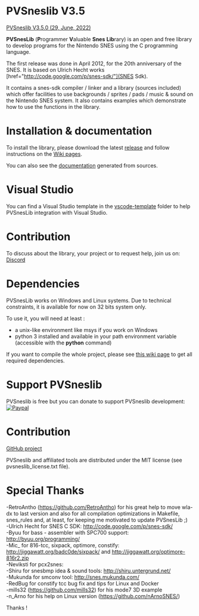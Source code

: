 # PVSneslib V3.5 #

[PVSneslib V3.5.0 (29, June, 2022) ](http://www.portabledev.com/jeux/supernes/pvsneslib/)

**PVSnesLib** (**P**rogrammer **V**aluable **Snes** **Lib**rary) is an open and free library to develop programs for the Nintendo SNES using the C programming language.

The first release was done in April 2012, for the 20th anniversary of the SNES. It is based on Ulrich Hecht works [href="http://code.google.com/p/snes-sdk/"](SNES Sdk).

It contains a snes-sdk compiler / linker and a library (sources included) which offer facilities to use backgrounds / sprites / pads / music & sound on the Nintendo SNES system. 
It also contains examples which demonstrate how to use the functions in the library.  

# Installation & documentation #

To install the library, please download the latest [release](https://github.com/alekmaul/pvsneslib/releases/latest) and follow instructions on the [Wiki pages](https://github.com/alekmaul/pvsneslib/wiki).

You can also see the [documentation](http://www.portabledev.com/pvsneslib/doc) generated from sources.

# Visual Studio #

You can find a Visual Studio template in the [vscode-template](https://github.com/alekmaul/pvsneslib/tree/master/vscode-template) folder to help PVSnesLib integration with Visual Studio.

# Contribution #

To discuss about the library, your project or to request help, join us on:
[Discord](https://discord.gg/DzEFnhB)

# Dependencies #

PVSnesLib works on Windows and Linux systems.
Due to technical constraints, it is available for now on 32 bits system only.

To use it, you will need at least :

- a unix-like environment like msys if you work on Windows
- python 3 installed and available in your path environment variable (accessible with the **python** command)

If you want to compile the whole project, please see [this wiki page](https://github.com/alekmaul/pvsneslib/wiki/Compiling-from-sources) to get all required dependencies.

# Support PVSneslib #

PVSneslib is free but you can donate to support PVSneslib development:<br>
[![Paypal](https://www.paypalobjects.com/fr_FR/FR/i/btn/x-click-but04.gif)](https://www.paypal.com/cgi-bin/webscr?cmd=_s-xclick&hosted_button_id=Y5USKF23DQVLC)


# Contribution #

[GitHub project](https://github.com/alekmaul/pvsneslib)

PVSneslib and affiliated tools are distributed under the MIT license (see pvsneslib_license.txt file).

# Special Thanks #

-RetroAntho (https://github.com/RetroAntho) for his great help to move wla-dx to last version and also for all compilation optimizations in Makefile, snes_rules and, at least, for keeping me motivated to update PVSnesLib ;)  
-Ulrich Hecht for SNES C SDK: http://code.google.com/p/snes-sdk/  
-Byuu for bass - assembler with SPC700 support: http://byuu.org/programming/  
-Mic_ for 816-tcc, sixpack, optimore, constify: http://jiggawatt.org/badc0de/sixpack/ and http://jiggawatt.org/optimore-816r2.zip  
-Neviksti for pcx2snes: <no URL>  
-Shiru for snesbmp idea & sound tools: http://shiru.untergrund.net/  
-Mukunda for smconv tool: http://snes.mukunda.com/  
-RedBug for constify tcc bug fix and tips for Linux and Docker  
-mills32 (https://github.com/mills32) for his mode7 3D example  
-n_Arno for his help on Linux version (https://github.com/nArnoSNES/)  
  
Thanks !
